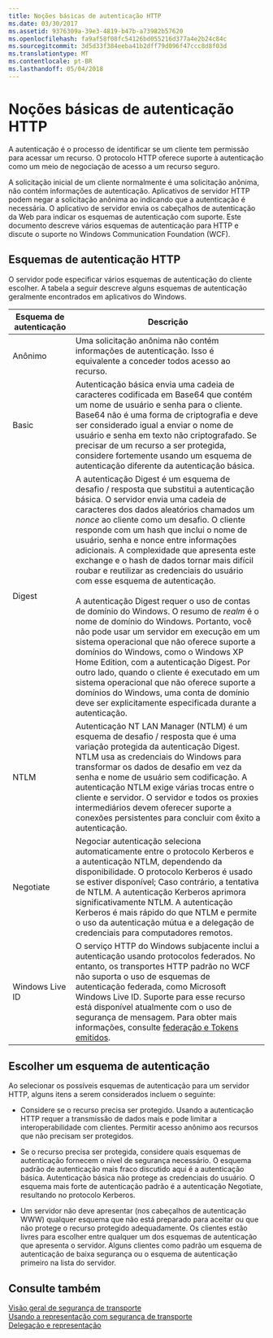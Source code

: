 ```yaml
---
title: Noções básicas de autenticação HTTP
ms.date: 03/30/2017
ms.assetid: 9376309a-39e3-4819-b47b-a73982b57620
ms.openlocfilehash: fa9af58f08fc54126bd055216d377a4e2b24c84c
ms.sourcegitcommit: 3d5d33f384eeba41b2dff79d096f47ccc8d8f03d
ms.translationtype: MT
ms.contentlocale: pt-BR
ms.lasthandoff: 05/04/2018
---
```

# <a name="understanding-http-authentication"></a>Noções básicas de autenticação HTTP
A autenticação é o processo de identificar se um cliente tem permissão para acessar um recurso. O protocolo HTTP oferece suporte à autenticação como um meio de negociação de acesso a um recurso seguro.  
  
 A solicitação inicial de um cliente normalmente é uma solicitação anônima, não contém informações de autenticação. Aplicativos de servidor HTTP podem negar a solicitação anônima ao indicando que a autenticação é necessária. O aplicativo de servidor envia os cabeçalhos de autenticação da Web para indicar os esquemas de autenticação com suporte. Este documento descreve vários esquemas de autenticação para HTTP e discute o suporte no Windows Communication Foundation (WCF).  
  
## <a name="http-authentication-schemes"></a>Esquemas de autenticação HTTP  
 O servidor pode especificar vários esquemas de autenticação do cliente escolher. A tabela a seguir descreve alguns esquemas de autenticação geralmente encontrados em aplicativos do Windows.  
  
|Esquema de autenticação|Descrição|  
|---------------------------|-----------------|  
|Anônimo|Uma solicitação anônima não contém informações de autenticação. Isso é equivalente a conceder todos acesso ao recurso.|  
|Basic|Autenticação básica envia uma cadeia de caracteres codificada em Base64 que contém um nome de usuário e senha para o cliente. Base64 não é uma forma de criptografia e deve ser considerado igual a enviar o nome de usuário e senha em texto não criptografado. Se precisar de um recurso a ser protegida, considere fortemente usando um esquema de autenticação diferente da autenticação básica.|  
|Digest|A autenticação Digest é um esquema de desafio / resposta que substitui a autenticação básica. O servidor envia uma cadeia de caracteres dos dados aleatórios chamados um *nonce* ao cliente como um desafio. O cliente responde com um hash que inclui o nome de usuário, senha e nonce entre informações adicionais. A complexidade que apresenta este exchange e o hash de dados tornar mais difícil roubar e reutilizar as credenciais do usuário com esse esquema de autenticação.<br /><br /> A autenticação Digest requer o uso de contas de domínio do Windows. O resumo de *realm* é o nome de domínio do Windows. Portanto, você não pode usar um servidor em execução em um sistema operacional que não oferece suporte a domínios do Windows, como o Windows XP Home Edition, com a autenticação Digest. Por outro lado, quando o cliente é executado em um sistema operacional que não oferece suporte a domínios do Windows, uma conta de domínio deve ser explicitamente especificada durante a autenticação.|  
|NTLM|Autenticação NT LAN Manager (NTLM) é um esquema de desafio / resposta que é uma variação protegida da autenticação Digest. NTLM usa as credenciais do Windows para transformar os dados de desafio em vez da senha e nome de usuário sem codificação. A autenticação NTLM exige várias trocas entre o cliente e servidor. O servidor e todos os proxies intermediários devem oferecer suporte a conexões persistentes para concluir com êxito a autenticação.|  
|Negotiate|Negociar autenticação seleciona automaticamente entre o protocolo Kerberos e a autenticação NTLM, dependendo da disponibilidade. O protocolo Kerberos é usado se estiver disponível; Caso contrário, a tentativa de NTLM. A autenticação Kerberos aprimora significativamente NTLM. A autenticação Kerberos é mais rápido do que NTLM e permite o uso da autenticação mútua e a delegação de credenciais para computadores remotos.|  
|Windows Live ID|O serviço HTTP do Windows subjacente inclui a autenticação usando protocolos federados. No entanto, os transportes HTTP padrão no WCF não suporta o uso de esquemas de autenticação federada, como Microsoft Windows Live ID. Suporte para esse recurso está disponível atualmente com o uso de segurança de mensagem. Para obter mais informações, consulte [federação e Tokens emitidos](../../../../docs/framework/wcf/feature-details/federation-and-issued-tokens.md).|  
  
## <a name="choosing-an-authentication-scheme"></a>Escolher um esquema de autenticação  
 Ao selecionar os possíveis esquemas de autenticação para um servidor HTTP, alguns itens a serem considerados incluem o seguinte:  
  
-   Considere se o recurso precisa ser protegido. Usando a autenticação HTTP requer a transmissão de dados mais e pode limitar a interoperabilidade com clientes. Permitir acesso anônimo aos recursos que não precisam ser protegidos.  
  
-   Se o recurso precisa ser protegida, considere quais esquemas de autenticação fornecem o nível de segurança necessário. O esquema padrão de autenticação mais fraco discutido aqui é a autenticação básica. Autenticação básica não protege as credenciais do usuário. O esquema mais forte de autenticação padrão é a autenticação Negotiate, resultando no protocolo Kerberos.  
  
-   Um servidor não deve apresentar (nos cabeçalhos de autenticação WWW) qualquer esquema que não está preparado para aceitar ou que não protege o recurso protegido adequadamente. Os clientes estão livres para escolher entre qualquer um dos esquemas de autenticação que apresenta o servidor. Alguns clientes como padrão um esquema de autenticação de baixa segurança ou o esquema de autenticação primeiro na lista do servidor.  
  
## <a name="see-also"></a>Consulte também  
 [Visão geral de segurança de transporte](../../../../docs/framework/wcf/feature-details/transport-security-overview.md)  
 [Usando a representação com segurança de transporte](../../../../docs/framework/wcf/feature-details/using-impersonation-with-transport-security.md)  
 [Delegação e representação](../../../../docs/framework/wcf/feature-details/delegation-and-impersonation-with-wcf.md)
